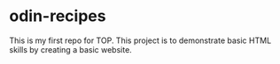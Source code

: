 # odin-recipes

This is my first repo for TOP. This project is to demonstrate basic HTML skills by creating a basic website. 